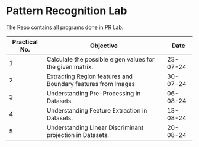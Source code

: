 # Pattern Recognition Lab

The Repo contains all programs done in PR Lab.

| Practical No. | Objective                                                    | Date     |
| ------------- | ------------------------------------------------------------ | -------- |
| 1             | Calculate the possible eigen values for the given matrix.    | 23-07-24 |
| 2             | Extracting Region features and Boundary features from Images | 30-07-24 |
| 3             | Understanding Pre-Processing in Datasets.                    | 06-08-24 |
| 4             | Understanding Feature Extraction in Datasets.                | 13-08-24 |
| 5             | Understanding Linear Discriminant projection in Datasets.    | 20-08-24 |

